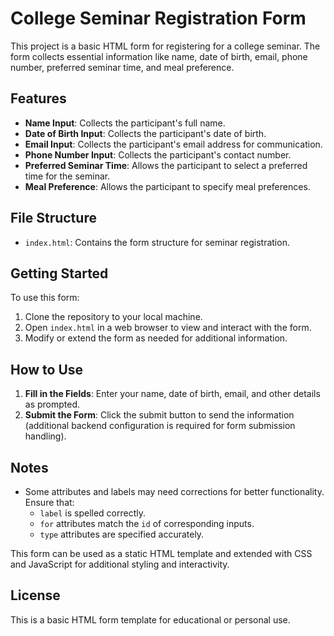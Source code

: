 # College Seminar Registration Form

This project is a basic HTML form for registering for a college seminar. The form collects essential information like name, date of birth, email, phone number, preferred seminar time, and meal preference.

## Features

- **Name Input**: Collects the participant's full name.
- **Date of Birth Input**: Collects the participant's date of birth.
- **Email Input**: Collects the participant's email address for communication.
- **Phone Number Input**: Collects the participant's contact number.
- **Preferred Seminar Time**: Allows the participant to select a preferred time for the seminar.
- **Meal Preference**: Allows the participant to specify meal preferences.

## File Structure

- `index.html`: Contains the form structure for seminar registration.

## Getting Started

To use this form:

1. Clone the repository to your local machine.
2. Open `index.html` in a web browser to view and interact with the form.
3. Modify or extend the form as needed for additional information.

## How to Use

1. **Fill in the Fields**: Enter your name, date of birth, email, and other details as prompted.
2. **Submit the Form**: Click the submit button to send the information (additional backend configuration is required for form submission handling).

## Notes

- Some attributes and labels may need corrections for better functionality. Ensure that:
  - `label` is spelled correctly.
  - `for` attributes match the `id` of corresponding inputs.
  - `type` attributes are specified accurately.

This form can be used as a static HTML template and extended with CSS and JavaScript for additional styling and interactivity.

## License

This is a basic HTML form template for educational or personal use.
